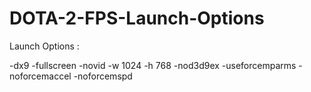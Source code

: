 # DOTA-2-FPS-Launch-Options


Launch Options :

-dx9 -fullscreen -novid -w 1024 -h 768 -nod3d9ex -useforcemparms -noforcemaccel -noforcemspd
